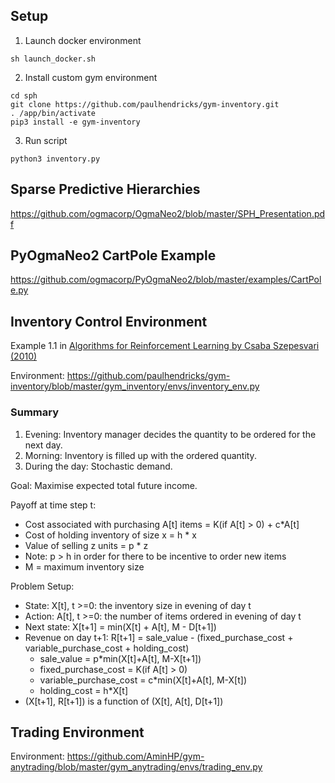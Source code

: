 ## Setup

1. Launch docker environment
```
sh launch_docker.sh
```
2. Install custom gym environment
```
cd sph
git clone https://github.com/paulhendricks/gym-inventory.git
. /app/bin/activate
pip3 install -e gym-inventory
```
3. Run script
```
python3 inventory.py
```

## Sparse Predictive Hierarchies
https://github.com/ogmacorp/OgmaNeo2/blob/master/SPH_Presentation.pdf

## PyOgmaNeo2 CartPole Example
https://github.com/ogmacorp/PyOgmaNeo2/blob/master/examples/CartPole.py

## Inventory Control Environment

Example 1.1 in [Algorithms for Reinforcement Learning by Csaba Szepesvari (2010)](https://sites.ualberta.ca/~szepesva/RLBook.html)

Environment: https://github.com/paulhendricks/gym-inventory/blob/master/gym_inventory/envs/inventory_env.py

### Summary

1. Evening: Inventory manager decides the quantity to be ordered for the next day.
2. Morning: Inventory is filled up with the ordered quantity.
3. During the day: Stochastic demand.

Goal: Maximise expected total future income.

Payoff at time step t:
- Cost associated with purchasing A[t] items = K(if A[t] > 0) + c*A[t]
- Cost of holding inventory of size x = h * x
- Value of selling z units = p * z
- Note: p > h in order for there to be incentive to order new items
- M = maximum inventory size

Problem Setup:
- State: X[t], t >=0: the inventory size in evening of day t
- Action: A[t], t >=0: the number of items ordered in evening of day t
- Next state: X[t+1] = min(X[t] + A[t], M - D[t+1])
- Revenue on day t+1: R[t+1] = sale_value - (fixed_purchase_cost +  variable_purchase_cost + holding_cost)
  - sale_value = p*min(X[t]+A[t], M-X[t+1])
  - fixed_purchase_cost = K(if A[t] > 0)
  - variable_purchase_cost = c*min(X[t]+A[t], M-X[t])
  - holding_cost = h*X[t]
- (X[t+1], R[t+1]) is a function of (X[t], A[t], D[t+1])

## Trading Environment

Environment: https://github.com/AminHP/gym-anytrading/blob/master/gym_anytrading/envs/trading_env.py
